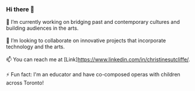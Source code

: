 ### Hi there 👋  

🔭 I’m currently working on bridging past and contemporary cultures and building audiences in the arts. 
     <br><br>
👯 I’m looking to collaborate on innovative projects that incorporate technology and the arts.
     <br><br>
📫 You can reach me at [Link]https://www.linkedin.com/in/christinesutcliffe/. 
     <br><br>
⚡ Fun fact: I'm an educator and have co-composed operas with children across Toronto!
     <br><br>

<!--
**christinesutcliffe/christinesutcliffe** is a ✨ _special_ ✨ repository because its `README.md` (this file) appears on your GitHub profile.

Here are some ideas to get you started:

- 🔭 I’m currently working on ...
- 🌱 I’m currently learning ...
- 👯 I’m looking to collaborate on ...
- 🤔 I’m looking for help with ...
- 💬 Ask me about ...
- 📫 How to reach me: ...
- 😄 Pronouns: ...
- ⚡ Fun fact: ...
-->
